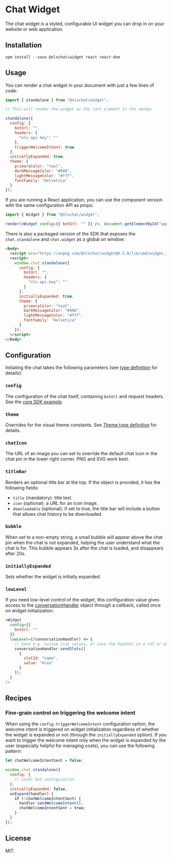 # Chat Widget

The chat widget is a styled, configurable UI widget you can drop in on your website or web application.

## Installation

`npm install --save @nlxchat/widget react react-dom`

## Usage

You can render a chat widget in your document with just a few lines of code:

```jsx
import { standalone } from "@nlxchat/widget";

// This will render the widget as the last element in the <body>

standalone({
  config: {
    botUrl: "",
    headers: {
      "nlx-api-key": ""
    },
    triggerWelcomeIntent: true
  },
  initiallyExpanded: true,
  theme: {
    primaryColor: "teal",
    darkMessageColor: "#000",
    lightMessageColor: "#fff",
    fontFamily: "Helvetica"
  }
});
```

If you are running a React application, you can use the component version with the same configuration API as props:

```jsx
import { Widget } from "@nlxchat/widget";

render(<Widget config={{ botUrl: "" }} />, document.getElementById("app"));
```

There is also a packaged version of the SDK that exposes the `chat.standalone` and `chat.widget` as a global on window:

```html
<body>
  <script src="https://unpkg.com/@nlxchat/widget@0.5.0/lib/umd/widget.js"></script>
  <script>
    window.chat.standalone({
      config: {
        botUrl: "",
        headers: {
          "nlx-api-key": ""
        }
      },
      initiallyExpanded: true,
      theme: {
        primaryColor: "teal",
        darkMessageColor: "#000",
        lightMessageColor: "#fff",
        fontFamily: "Helvetica"
      }
    });
  </script>
</body>
```

## Configuration

Initiating the chat takes the following parameters (see [type definition](https://github.com/nlxai/chat-sdk/blob/master/packages/widget/src/props.ts) for details):

### `config`

The configuration of the chat itself, containing `botUrl` and request headers. See the [core SDK example](https://github.com/nlxai/chat-sdk/tree/master/packages/core#getting-started).

### `theme`

Overrides for the visual theme constants. See [Theme type definition](https://github.com/nlxai/chat-sdk/blob/master/packages/widget/src/theme.ts) for details.

### `chatIcon`

The URL of an image you can set to override the default chat icon in the chat pin in the lower right corner. PNG and SVG work best.

### `titleBar`

Renders an optional title bar at the top. If the object is provided, it has the following fields:
* `title` (mandatory): title text.
* `icon` (optional): a URL for an icon image.
* `downloadable` (optional): if set to true, the title bar will include a button that allows chat history to be downloaded.

### `bubble`

When set to a non-empty string, a small bubble will appear above the chat pin when the chat is not expanded, helping the user understand what the chat is for. This bubble appears 3s after the chat is loaded, and disappears after 20s.

### `initiallyExpanded`

Sets whether the widget is initially expanded.

### `lowLevel`

If you need low-level control of the widget, this configuration value gives access to the [conversationHandler](https://github.com/nlxai/chat-sdk/blob/94d5fade43c6ed05ddf95de7140bf5bf1e6f916e/packages/core/src/index.ts#L84-L95) object through a callback, called once on widget initialization:

```jsx
<Widget
  config={{
    botUrl: ""
  }}
  lowLevel={(conversationHandler) => {
    // Send e.g. custom slot values, or save the handler in a ref or on the window global
    conversationHandler.sendSlots([
      {
        slotId: "name",
        value: "Alex"
      }
    ]);
  }
/>
```

## Recipes

### Fine-grain control on triggering the welcome intent

When using the `config.triggerWelcomeIntent` configuration option, the welcome intent is triggered on widget initialization regardless of whether the widget is expanded or not (through the `initiallyExpanded` option). If you want to trigger the welcome intent only when the widget is expanded by the user (especially helpful for managing costs), you can use the following pattern:

```js
let chatWelcomeIntentSent = false;

window.chat.standalone({
  config: {
    // usual bot configuration
  },
  initiallyExpanded: false,
  onExpand(handler) {
    if (!chatWelcomeIntentSent) {
      handler.sendWelcomeIntent();
      chatWelcomeIntentSent = true;
    }
  }
});
```


## License

MIT.
